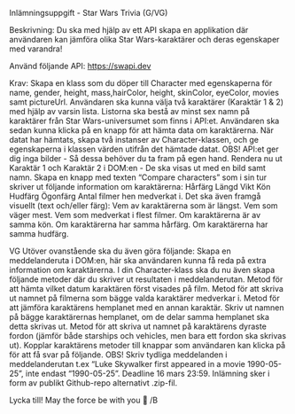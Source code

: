 Inlämningsuppgift - Star Wars Trivia (G/VG)

Beskrivning: Du ska med hjälp av ett API skapa en applikation där användaren kan jämföra olika Star Wars-karaktärer och deras egenskaper med varandra!

Använd följande API: https://swapi.dev

Krav:
Skapa en klass som du döper till Character med egenskaperna för name, gender, height, mass,hairColor, height, skinColor, eyeColor, movies samt pictureUrl.
Användaren ska kunna välja två karaktärer (Karaktär 1 & 2) med hjälp av varsin lista. Listorna ska bestå av minst sex namn på karaktärer från Star Wars-universumet som finns i API:et.
Användaren ska sedan kunna klicka på en knapp för att hämta data om karaktärerna. När datat har hämtats, skapa två instanser av Character-klassen, och ge egenskaperna i klassen värden utifrån det hämtade datat. OBS! API:et ger dig inga bilder - Så dessa behöver du ta fram på egen hand.
Rendera nu ut Karaktär 1 och Karaktär 2 i DOM:en - De ska visas ut med en bild samt namn.
Skapa en knapp med texten “Compare characters” som i sin tur skriver ut följande information om karaktärerna:
Hårfärg
Längd
Vikt
Kön
Hudfärg
Ögonfärg
Antal filmer hen medverkat i.
Det ska även framgå visuellt (text och/eller färg):
Vem av karaktärerna som är längst.
Vem som väger mest.
Vem som medverkat i flest filmer.
Om karaktärerna är av samma kön.
Om karaktärerna har samma hårfärg.
Om karaktärerna har samma hudfärg.

VG
Utöver ovanstående ska du även göra följande:
Skapa en meddelanderuta i DOM:en, här ska användaren kunna få reda på extra information om karaktärerna.
I din Character-klass ska du nu även skapa följande metoder där du skriver ut resultaten i meddelanderutan.
Metod för att hämta vilket datum karaktären först visades på film.
Metod för att skriva ut namnet på filmerna som bägge valda karaktärer medverkar i.
Metod för att jämföra karaktärens hemplanet med en annan karaktär. Skriv ut namnen på bägge karaktärernas hemplanet, om de delar samma hemplanet ska detta skrivas ut.
Metod för att skriva ut namnet på karaktärens dyraste fordon (jämför både starships och vehicles, men bara ett fordon ska skrivas ut).
Kopplar karaktärens metoder till knappar som användaren kan klicka på för att få svar på följande. OBS! Skriv tydliga meddelanden i meddelanderutan t.ex “Luke Skywalker first appeared in a movie 1990-05-25”, inte endast “1990-05-25”.
Deadline 16 mars 23:59. Inlämning sker i form av publikt Github-repo alternativt .zip-fil.

Lycka till! May the force be with you 🙂
/B
